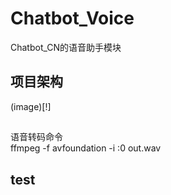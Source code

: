 # Chatbot_Voice
Chatbot_CN的语音助手模块

## 项目架构
(image)[!]

## 
语音转码命令 </br>   ffmpeg -f avfoundation -i :0 out.wav

## test
